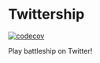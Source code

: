 # Twittership

[![codecov](https://codecov.io/gh/bloveless/twittership/branch/master/graph/badge.svg)](https://codecov.io/gh/bloveless/twittership)

Play battleship on Twitter!
